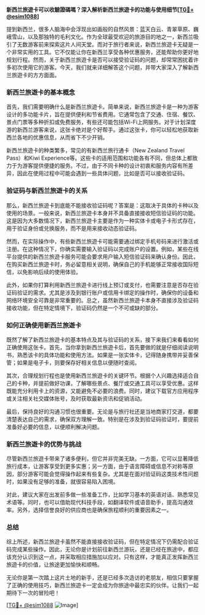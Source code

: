 **新西兰旅遊卡可以收驗證碼嗎？深入解析新西兰旅遊卡的功能与使用细节[[TG💪+ @esim1088](https://t.me/s/esim1088)]**

提到新西兰，很多人脑海中会浮现出如画般的自然风景：蓝天白云、青翠草原、巍峨雪山，以及那独特的毛利文化。作为全球最受欢迎的旅游目的地之一，新西兰吸引了无数游客前来探索这片人间天堂。而对于旅行者来说，新西兰旅遊卡无疑是一个非常实用的工具。它不仅能让你在新西兰享受各种优惠服务，还能帮助你更好地规划行程。然而，关于新西兰旅遊卡是否可以接受验证码的问题，却常常困扰着许多初次使用它的游客。今天，我们就来详细解答这个问题，并带大家深入了解新西兰旅遊卡的方方面面。

### 新西兰旅遊卡的基本概念

首先，我们需要明确什么是新西兰旅遊卡。简单来说，新西兰旅遊卡是一种为游客设计的多功能卡片，旨在提供便利和节省费用。它通常包含了交通、住宿、餐饮、景点门票等多种折扣或免费服务，有些还可能包括Wi-Fi上网服务。对于计划深度游的新西兰游客来说，这张卡绝对是个好帮手。通过这张卡，你可以轻松地获取新西兰各地的优惠信息，从而省下不少开销。

新西兰旅遊卡的种类繁多，常见的有新西兰旅行通卡（New Zealand Travel Pass）和Kiwi Experience等。这些卡的适用范围和功能各有不同，但总体上都致力于为游客提供便捷的服务。不过，由于不同卡种的设计初衷和服务内容有所差异，因此在使用过程中可能会遇到一些具体问题，比如是否可以接收验证码。

### 验证码与新西兰旅遊卡的关系

那么，新西兰旅遊卡到底能不能接收验证码呢？答案是：这取决于具体的卡种以及使用的场景。一般来说，新西兰旅遊卡本身并不具备直接接收短信验证码的功能。这是因为大多数情况下，新西兰旅遊卡主要是作为一种实体卡或电子卡形式存在，用于验证身份或兑换服务，而不是用来接收动态验证码。

然而，在实际操作中，有些新西兰旅遊卡可能需要通过绑定手机号码来进行激活或注册。在这种情况下，你确实需要输入验证码以完成账户的设置。例如，某些在线平台提供的新西兰旅遊卡服务可能会要求用户输入短信验证码来确认身份。因此，在购买新西兰旅遊卡时，务必留意相关说明，确保自己的手机能够正常接收国际短信，以免影响后续的使用体验。

此外，如果你打算利用新西兰旅遊卡进行线上预订或支付，也需要注意是否存在验证码验证的需求。尤其是涉及到银行账户或信用卡绑定的操作时，确保你的设备和网络环境安全可靠是非常重要的。总之，虽然新西兰旅遊卡本身不直接涉及验证码接收功能，但在特定情境下，验证码仍然是一个不可或缺的部分。

### 如何正确使用新西兰旅遊卡

既然了解了新西兰旅遊卡的基本特点及其与验证码的关系，接下来我们来看看如何正确使用这张卡。首先，当你拿到新西兰旅遊卡后，首先要做的就是仔细阅读说明书，熟悉该卡的具体功能和使用方法。如果是一张实体卡，记得随身携带并妥善保管；如果是电子卡，则要保存好相关信息以便随时查阅。

其次，合理规划行程也是使用新西兰旅遊卡的关键环节。根据个人兴趣选择适合自己的卡种，并提前做好功课，了解哪些景点、餐厅或交通工具可以享受优惠。这样既能充分利用卡上的资源，又能避免不必要的浪费。同时，建议下载官方应用程序或关注相关社交媒体账号，及时获取最新资讯和促销活动。

最后，保持良好的沟通习惯也很重要。无论是与旅行社还是当地商家打交道，都要清楚表达自己的需求，确保双方理解一致。特别是在涉及到验证码验证时，要提前准备好必要的信息，以便顺利解决问题。

### 新西兰旅遊卡的优势与挑战

尽管新西兰旅遊卡带来了诸多便利，但它并非完美无缺。一方面，它可以显著降低旅行成本，让游客享受到更多实惠；另一方面，由于语言障碍或信息不对称等原因，部分游客可能会觉得操作起来有些复杂。尤其是在面对验证码这类技术性问题时，如果没有足够的准备，就很容易陷入困境。

对此，建议大家在出发前多做一些准备工作，比如学习基本的英语对话、熟悉常见术语等。同时，也可以借助现代科技手段，如翻译软件或语音助手，提高沟通效率。另外，选择信誉良好的供应商也是确保旅程顺利的重要因素之一。

### 总结

综上所述，新西兰旅遊卡虽然不能直接接收验证码，但在特定情况下仍需配合验证码完成某些操作。因此，无论你是计划前往新西兰游玩，还是已经在旅途中，都应该充分认识到这一点，并采取相应措施加以应对。只有这样，才能真正发挥新西兰旅遊卡的价值，让旅途更加愉快和顺畅。

无论你是第一次踏上这片土地的新手，还是已经多次造访的老朋友，相信只要掌握了正确的使用技巧，新西兰旅遊卡一定会成为你旅途中最忠实的伙伴。让我们一起期待下一次的冒险吧！

[[TG💪+ @esim1088](https://t.me/s/esim1088) ![Image](https://i.postimg.cc/4NQfJmqS/Snipaste-2025-05-13-00-14-12.png)]